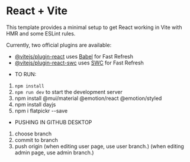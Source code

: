 # React + Vite

This template provides a minimal setup to get React working in Vite with HMR and some ESLint rules.

Currently, two official plugins are available:

- [@vitejs/plugin-react](https://github.com/vitejs/vite-plugin-react/blob/main/packages/plugin-react/README.md) uses [Babel](https://babeljs.io/) for Fast Refresh
- [@vitejs/plugin-react-swc](https://github.com/vitejs/vite-plugin-react-swc) uses [SWC](https://swc.rs/) for Fast Refresh


* TO RUN:
1. `npm install` 
2. `npm run dev` to start the development server
3. npm install @mui/material @emotion/react @emotion/styled
4. npm install dayjs
5. npm i flatpickr --save



* PUSHING IN GITHUB DESKTOP
1. choose branch
2. commit to branch
3. push origin
(when editing user page, use user branch.)
(when editing admin page, use admin branch.)
